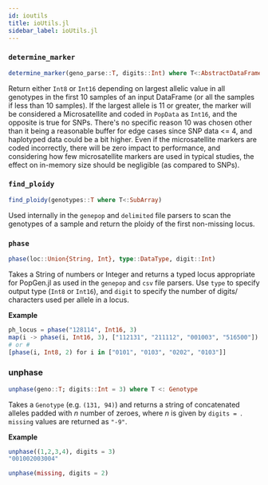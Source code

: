 ```yaml
---
id: ioutils
title: ioUtils.jl
sidebar_label: ioUtils.jl
---
```


### `determine_marker`
```julia
determine_marker(geno_parse::T, digits::Int) where T<:AbstractDataFrame
```
Return either `Int8` or `Int16` depending on largest allelic
value in all genotypes in the first 10 samples of an input 
DataFrame (or all the samples if less than 10 samples).
If the largest allele is 11 or greater, the marker will be 
considered a Microsatellite and coded in `PopData` as `Int16`, 
and the opposite is true for SNPs. There's no specific reason 
10 was chosen other than it being a reasonable buffer for edge
cases since SNP data <= 4, and haplotyped data could be a bit 
higher. Even if the microsatellite markers are coded 
incorrectly, there will be zero impact to performance,
and considering how few microsatellite markers are used in 
typical studies, the effect on in-memory size should be 
negligible (as compared to SNPs).

### `find_ploidy`
```julia
find_ploidy(genotypes::T where T<:SubArray)
```
Used internally in the `genepop` and `delimited` file parsers to scan the genotypes of a sample and return the ploidy of the first non-missing locus.

### `phase`
```julia
phase(loc::Union{String, Int}, type::DataType, digit::Int)
```
Takes a String of numbers or Integer and returns a typed locus 
appropriate for PopGen.jl as used in the `genepop` and `csv` 
file parsers. Use `type` to specify output type (`Int8` or 
`Int16`), and `digit` to specify the number of digits/
characters used per allele in a locus.

**Example**
```julia
ph_locus = phase("128114", Int16, 3)
map(i -> phase(i, Int16, 3), ["112131", "211112", "001003", "516500"])
# or #
[phase(i, Int8, 2) for i in ["0101", "0103", "0202", "0103"]]
```

### unphase
```julia
unphase(geno::T; digits::Int = 3) where T <: Genotype
```
Takes a `Genotype` (e.g. `(131, 94)`) and returns a string of concatenated
alleles padded with *n* number of zeroes, where *n* is given by `digits = `.
`missing` values are returned as `"-9"`.

**Example**
```julia
unphase((1,2,3,4), digits = 3)
"001002003004"

unphase(missing, digits = 2)
```
